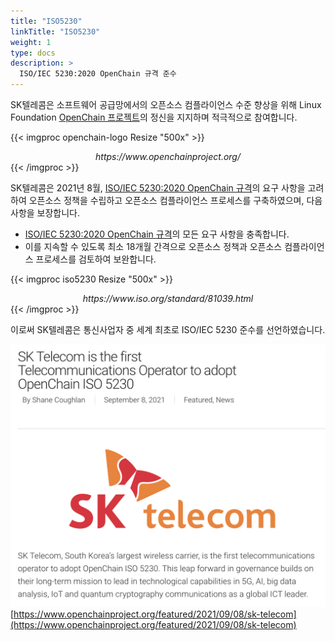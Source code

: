 ```yaml
---
title: "ISO5230"
linkTitle: "ISO5230"
weight: 1
type: docs
description: >
  ISO/IEC 5230:2020 OpenChain 규격 준수
---
```


SK텔레콤은 소프트웨어 공급망에서의 오픈소스 컴플라이언스 수준 향상을 위해 Linux Foundation [OpenChain 프로젝트](https://www.openchainproject.org/)의 정신을 지지하며 적극적으로 참여합니다. 

{{< imgproc openchain-logo Resize "500x" >}}
<center><i>https://www.openchainproject.org/</i></center>
{{< /imgproc >}}

SK텔레콤은 2021년 8월, [ISO/IEC 5230:2020 OpenChain 규격](https://www.iso.org/standard/81039.html)의 요구 사항을 고려하여 오픈소스 정책을 수립하고 오픈소스 컴플라이언스 프로세스를 구축하였으며, 다음 사항을 보장합니다.
* [ISO/IEC 5230:2020 OpenChain 규격](https://www.iso.org/standard/81039.html)의 모든 요구 사항을 충족합니다. 
* 이를 지속할 수 있도록 최소 18개월 간격으로 오픈소스 정책과 오픈소스 컴플라이언스 프로세스를 검토하여 보완합니다. 

{{< imgproc iso5230 Resize "500x" >}}
<center><i>https://www.iso.org/standard/81039.html</i></center>
{{< /imgproc >}}


이로써 SK텔레콤은 통신사업자 중 세계 최초로 ISO/IEC 5230 준수를 선언하였습니다. 

![](sktisoannounce.png)
[https://www.openchainproject.org/featured/2021/09/08/sk-telecom](https://www.openchainproject.org/featured/2021/09/08/sk-telecom)
